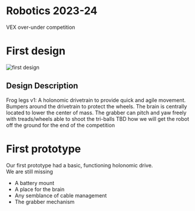 # Robotics 2023-24

VEX over-under competition

# First design

![first design](https://allliver.github.io/Robotics-23-24/images/robotDesign.png)
## Design Description
Frog legs v1: A holonomic drivetrain to provide quick and agile movement. Bumpers around the drivetrain to protect the wheels. The brain is centrally located to lower the center of mass. The grabber can pitch and yaw freely with treads/wheels able to shoot the tri-balls TBD how we will get the robot off the ground for the end of the competition 

# First prototype
Our first prototype had a basic, functioning holonomic drive.\
We are still missing
- A battery mount
- A place for the brain
- Any semblance of cable management
- The grabber mechanism
